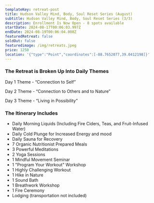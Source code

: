 ```yaml
---
templateKey: retreat-post
title: Hudson Valley Mind, Body, Soul Reset Series (August)
subtitle: Hudson Valley Mind, Body, Soul Reset Series (3/3)
description: Enrollment Is Now Open - 8 spots available
startDate: 2024-08-17T00:06:03.997Z
endDate: 2024-08-19T00:06:04.008Z
featuredRetreat: false
soldOut: false
featuredimage: /img/retreats.jpeg
price: 1250
location: '{"type":"Point","coordinates":[-88.7652077,39.0412198]}'
---
```

### The Retreat is Broken Up Into Daily Themes

Day 1 Theme - “Connection to Self”

Day 2 Theme - “Connection to Others and to Nature”

Day 3 Theme - “Living in Possibility”

### The Itinerary Includes

* Daily Morning Liquids (Including Fire Ciders, Teas, and Fruit-Infused Water)
* Daily Cold Plunge for Increased Energy and mood
* Daily Sauna for Recovery
* 7 Organic Nutritionist Prepared Meals
* 3 Powerful Meditations
* 2 Yoga Sessions
* 1 Mindful Movement Seminar
* 1 "Program Your Workout" Workshop
* 1 Highly Challenging Workout
* 1 Hike in Nature
* 1 Sound Bath
* 1 Breathwork Workshop
* 1 Fire Ceremony
* Lodging (transportation not included)